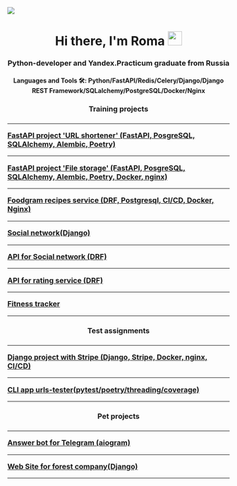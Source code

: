 ![](https://komarev.com/ghpvc/?username=RomaLosev)

<h1 align='center'>Hi there, I'm Roma</a> 
<img src='https://github.com/blackcater/blackcater/raw/main/images/Hi.gif' height='32'/></h1>
<h3 align='center'>Python-developer and Yandex.Practicum graduate from Russia</h3>

<h4 align='center'>Languages and Tools 🛠: Python/FastAPI/Redis/Celery/Django/Django REST Framework/SQLalchemy/PostgreSQL/Docker/Nginx</h4>
<h3 align='center'> Training projects <h3>
<hr>
<div>
<a href='https://github.com/RomaLosev/async-python-sprint-4'> FastAPI project 'URL shortener' (FastAPI, PosgreSQL, SQLAlchemy, Alembic, Poetry)</a> <br>
<hr>
<a href='https://github.com/RomaLosev/async-python-sprint-5'> FastAPI project 'File storage' (FastAPI, PosgreSQL, SQLAlchemy, Alembic, Poetry, Docker, nginx)</a> <br>
<hr>
<a href='https://github.com/RomaLosev/foodgram-project-react'> Foodgram recipes service (DRF, Postgresql, CI/CD, Docker, Nginx) </a>
<hr>
<a href='https://github.com/RomaLosev/hw05_final'> Social network(Django) </a> <br>
<hr>
<a href='https://github.com/RomaLosev/api_final_yatube'> API for Social network (DRF) </a> <br>
<hr>
<a href='https://github.com/RomaLosev/yamdb_final'> API for rating service (DRF) </a> <br>
<hr>
<a href='https://github.com/RomaLosev/fitnes-tracker'> Fitness tracker </a> <br>
<hr>
<h4 align='center'> Test assignments <h4>
<hr>
<a href='https://github.com/RomaLosev/payment_page'> Django project with Stripe (Django, Stripe, Docker, nginx, CI/CD)</a> <br>
<hr>
<a href='https://github.com/RomaLosev/urls_test'> CLI app urls-tester(pytest/poetry/threading/coverage)</a> <br>
<hr>
  <h4 align='center'> Pet projects <h4>
<hr>
<a href='https://github.com/RomaLosev/tg_answer_bot'>Answer bot for Telegram (aiogram)</a> <br>
<hr>
<a href='https://github.com/RomaLosev/lesovod'> Web Site for forest company(Django) </a> <br>
<hr>
  </div>
